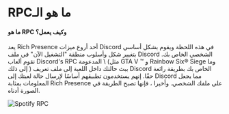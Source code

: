 # RPCما هو الـ

#### ما هو RPC وكيف يعمل؟

يعد Rich Presence أحد أروع ميزات Discord في هذه اللحظة ويقوم بشكل أساسي بتغيير شكل وأسلوب منطقة "التشغيل الآن" في ملف Discord الشخصي الخاص بك. تقوم ألعاب Discord's RPC المدعومة \ (مثل GTA V ™ و Rainbow Six® Siege وما إلى ذلك \) ببث حالتك داخل اللعبة إلى ملف تعريف Discord الخاص بك بطريقة رائعة حقًا. إنهم يستخدمون تطبيقهم أساسًا لإرسال حالة لعبتك إلى Discord مما يجعل المعلومات بمثابة Rich Presence على ملفك الشخصي. وأخيرا ، فإنها تصبح الطريقة في الصورة أدناه.

![Spotify RPC](../.gitbook/assets/spotify_rpc_example.PNG)

